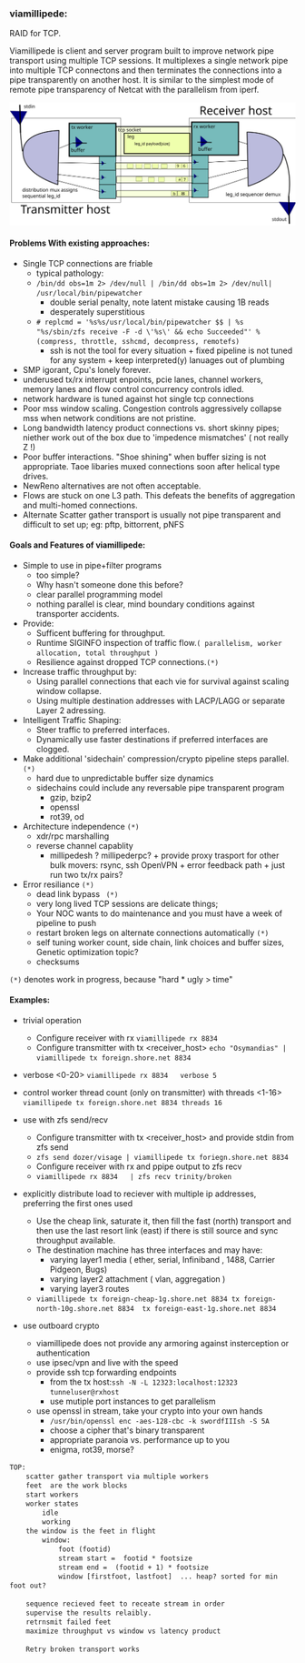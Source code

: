### viamillipede:

RAID for TCP.

Viamillipede is client and server program built to improve network pipe transport using multiple TCP sessions.  It multiplexes a single network pipe into multiple TCP connectons and then terminates the connections into a pipe transparently on another host.  It is similar to the simplest mode of remote pipe transparency of Netcat with the parallelism from iperf.

![alt text](theory_operation_viamillipede.svg "theory of operation")
#### Problems With existing approaches:

+ Single TCP connections are friable
     + typical pathology:
     +  `/bin/dd obs=1m 2> /dev/null | /bin/dd obs=1m 2> /dev/null| /usr/local/bin/pipewatcher` 
          + double serial penalty, note latent mistake  causing 1B reads
          + desperately superstitious 
     + `# replcmd = '%s%s/usr/local/bin/pipewatcher $$ | %s "%s/sbin/zfs receive -F -d \'%s\' && echo Succeeded"' % (compress, throttle, sshcmd, decompress, remotefs)
 `
          + ssh is not the tool for every situation 
	  + fixed pipeline is not tuned for any system
	  + keep interpreted(y) lanuages out of plumbing
 + SMP igorant, Cpu's lonely forever.
 + underused tx/rx interrupt enpoints, pcie lanes, channel workers, memory lanes and flow control concurrency controls idled.
 + network hardware is tuned against hot single tcp connections
 + Poor mss window scaling. Congestion controls aggressively collapse mss when network conditions are not pristine.
 + Long bandwidth latency product connections vs. short skinny pipes; niether work out of the box due to 'impedence mismatches' ( not really Z !) 
 + Poor buffer interactions. "Shoe shining" when buffer sizing is not appropriate. Taoe libaries muxed connections soon after helical  type drives. 
 + NewReno alternatives are not often acceptable.
 + Flows are stuck on one L3 path.  This defeats the benefits of aggregation and multi-homed connections.
 + Alternate Scatter gather transport is usually not pipe transparent and difficult to set up; eg: pftp, bittorrent, pNFS


#### Goals and Features of viamillipede:
+ Simple to use in pipe+filter programs
     + too simple?
     + Why hasn't someone done this before?
     + clear parallel  programming model
     + nothing parallel is clear, mind boundary conditions against transporter accidents. 
+ Provide:
     + Sufficent buffering for throughput.
     + Runtime SIGINFO inspection of traffic flow.`( parallelism, worker allocation, total throughput )`
     + Resilience against dropped TCP connections.`(*)`
+ Increase traffic throughput by:
     + Using parallel connections that each vie for survival against scaling window collapse.
     + Using multiple destination addresses with LACP/LAGG or separate Layer 2 adressing.
+ Intelligent Traffic Shaping:
     + Steer traffic to preferred interfaces.
     + Dynamically use faster destinations if preferred interfaces are clogged.
+ Make additional 'sidechain' compression/crypto pipeline steps parallel. `(*)`
     + hard due to unpredictable buffer size dynamics
     + sidechains could include any reversable pipe transparent program
          + gzip, bzip2
          + openssl
          + rot39, od
+ Architecture independence `(*)`
     + xdr/rpc marshalling 
     + reverse channel  capablity 
          + millipedesh ? millipederpc?
	  + provide proxy trasport for other bulk movers: rsync, ssh OpenVPN
	  + error feedback path
	  + just run two tx/rx pairs?
+ Error resiliance `(*)`
     + dead link bypass ` (*)`
     + very long lived TCP sessions are delicate things;
     + Your NOC wants to do maintenance and you must have a week of pipeline to push
     + restart broken legs on alternate connections automatically `(*)`
     + self tuning worker count, side chain, link choices and buffer sizes, Genetic optimization topic?
     + checksums

`(*)` denotes work in progress, because "hard * ugly > time"

#### Examples:

+ trivial operation
     + Configure receiver  with rx <portnum>
	` viamillipede rx 8834  `
     + Configure transmitter with  tx <receiver_host> <portnum> 
	` echo "Osymandias" | viamillipede tx foreign.shore.net 8834  `
+ verbose  <0-20>
	` viamillipede rx 8834   verbose 5 `
+ control worker thread count (only on transmitter) with threads <1-16>
	` viamillipede tx foreign.shore.net 8834 threads 16 `
+ use with zfs send/recv
     + Configure transmitter with  tx <receiver_host> <portnum>  and provide stdin from zfs send	
     + ` zfs send dozer/visage | viamillipede tx foriegn.shore.net 8834  `
     + Configure receiver  with rx <portnum>  and ppipe output to zfs recv
     +	`viamillipede rx 8834   | zfs recv trinity/broken `

+ explicitly distribute load to reciever with multiple ip addresses, preferring the first ones used
     + Use the cheap link, saturate it, then fill the fast (north) transport and then use the last resort link (east) if there is still source and sync throughput available.
     + The destination machine has three interfaces and may have:
          + varying layer1 media ( ether, serial, Infiniband , 1488, Carrier Pidgeon, Bugs)
          + varying layer2 attachment ( vlan, aggregation )
          + varying layer3 routes
     + `viamillipede tx foreign-cheap-1g.shore.net 8834 tx foreign-north-10g.shore.net 8834  tx foreign-east-1g.shore.net 8834 `
+ use outboard crypto
	+ viamillipede does not provide any armoring against insterception or authentication
	+ use ipsec/vpn and live with the speed
	+ provide ssh tcp forwarding endpoints
		+ from the tx host:` ssh -N -L 12323:localhost:12323 tunneluser@rxhost `
		+ use mutiple port instances to  get parallelism
	+ use openssl in  stream, take your crypto into your own hands
		+ ` /usr/bin/openssl enc -aes-128-cbc -k swordfIIIsh -S 5A  `
		+ choose a cipher that's binary transparent  
		+ appropriate  paranoia vs. performance up to you
		+ enigma, rot39, morse?



```
TOP:
	scatter gather transport via multiple workers
	feet  are the work blocks
	start workers
	worker states
		idle
		working
	the window is the feet in flight
		window:
			foot (footid)
			stream start =  footid * footsize
			stream end =  (footid + 1) * footsize
			window [firstfoot, lastfoot]  ... heap? sorted for min foot out?

	sequence recieved feet to receate stream in order
	supervise the results relaibly.
	retrnsmit failed feet
	maximize throughput vs window vs latency product

	Retry broken transport works
```
